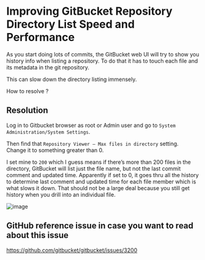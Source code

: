 # Improving GitBucket Repository Directory List Speed and Performance
As you start doing lots of commits, the GitBucket web UI will try to show you history info when listing a repository. To do that it has to touch each file and its metadata in the git repository. 

This can slow down the directory listing immensely. 

How to resolve ?

## Resolution 
Log in to Gitbucket browser as root or Admin user and go to ```System Administration/System Settings```.    

Then find that ```Repository Viewer – Max files in directory``` setting. Change it to something greater than 0.    

I set mine to ```200``` which I guess means if there’s more than 200 files in the directory, GitBucket will list just the file name, but not the last commit comment and updated time.  Apparently if set to 0, it goes thru all the history to determine last comment and updated time for each file member which is what slows it down. That should not be a large deal because you still get history when you drill into an individual file. 

![image](https://github.com/richardschoen/iforgit/assets/9791508/46707700-76ac-42d2-ad75-2ba6606aa6be)

## GitHub reference issue in case you want to read about this issue
https://github.com/gitbucket/gitbucket/issues/3200
